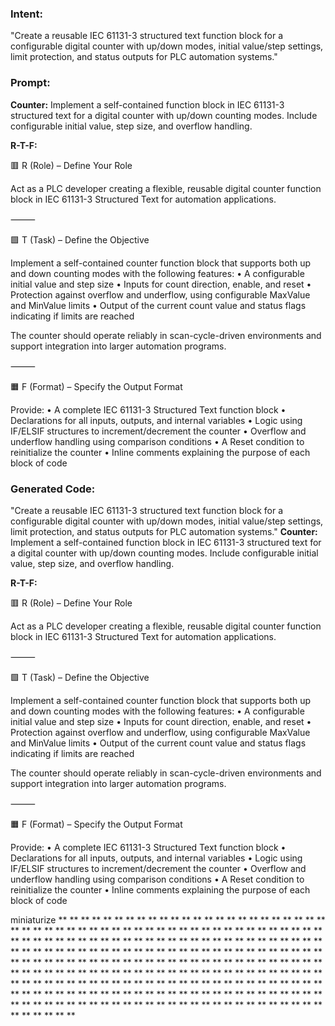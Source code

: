 ### Intent:
"Create a reusable IEC 61131-3 structured text function block for a configurable digital counter with up/down modes, initial value/step settings, limit protection, and status outputs for PLC automation systems."

### Prompt:
**Counter:**
Implement a self-contained function block in IEC 61131-3 structured text for a digital counter with up/down counting modes. Include configurable initial value, step size, and overflow handling.

**R-T-F:**

🟥 R (Role) – Define Your Role

Act as a PLC developer creating a flexible, reusable digital counter function block in IEC 61131-3 Structured Text for automation applications.

⸻

🟩 T (Task) – Define the Objective

Implement a self-contained counter function block that supports both up and down counting modes with the following features:
	•	A configurable initial value and step size
	•	Inputs for count direction, enable, and reset
	•	Protection against overflow and underflow, using configurable MaxValue and MinValue limits
	•	Output of the current count value and status flags indicating if limits are reached

The counter should operate reliably in scan-cycle-driven environments and support integration into larger automation programs.

⸻

🟧 F (Format) – Specify the Output Format

Provide:
	•	A complete IEC 61131-3 Structured Text function block
	•	Declarations for all inputs, outputs, and internal variables
	•	Logic using IF/ELSIF structures to increment/decrement the counter
	•	Overflow and underflow handling using comparison conditions
	•	A Reset condition to reinitialize the counter
	•	Inline comments explaining the purpose of each block of code

### Generated Code:
"Create a reusable IEC 61131-3 structured text function block for a configurable digital counter with up/down modes, initial value/step settings, limit protection, and status outputs for PLC automation systems."
**Counter:**
Implement a self-contained function block in IEC 61131-3 structured text for a digital counter with up/down counting modes. Include configurable initial value, step size, and overflow handling.

**R-T-F:**

🟥 R (Role) – Define Your Role

Act as a PLC developer creating a flexible, reusable digital counter function block in IEC 61131-3 Structured Text for automation applications.

⸻

🟩 T (Task) – Define the Objective

Implement a self-contained counter function block that supports both up and down counting modes with the following features:
	•	A configurable initial value and step size
	•	Inputs for count direction, enable, and reset
	•	Protection against overflow and underflow, using configurable MaxValue and MinValue limits
	•	Output of the current count value and status flags indicating if limits are reached

The counter should operate reliably in scan-cycle-driven environments and support integration into larger automation programs.

⸻

🟧 F (Format) – Specify the Output Format

Provide:
	•	A complete IEC 61131-3 Structured Text function block
	•	Declarations for all inputs, outputs, and internal variables
	•	Logic using IF/ELSIF structures to increment/decrement the counter
	•	Overflow and underflow handling using comparison conditions
	•	A Reset condition to reinitialize the counter
	•	Inline comments explaining the purpose of each block of code

 miniaturize
**
**
**
**
**
**
**
**
**
**
**
**
**
**
**
**
**
**
**
**
**
**
**
**
**
**
**
**
**
**
**
**
**
**
**
**
**
**
**
**
**
**
**
**
**
**
**
**
**
**
**
**
**
**
**
**
**
**
**
**
**
**
**
**
**
**
**
**
**
**
**
**
**
**
**
**
**
**
**
**
**
**
**
**
**
**
**
**
**
**
**
**
**
**
**
**
**
**
**
**
**
**
**
**
**
**
**
**
**
**
**
**
**
**
**
**
**
**
**
**
**
**
**
**
**
**
**
**
**
**
**
**
**
**
**
**
**
**
**
**
**
**
**
**
**
**
**
**
**
**
**
**
**
**
**
**
**
**
**
**
**
**
**
**
**
**
**
**
**
**
**
**
**
**
**
**
**
**
**
**
**
**
**
**
**
**
**
**
**
**
**
**
**
**
**
**
**
**
**
**
**
**
**
**
**
**
**
**
**
**
**
**
**
**
**
**
**
**
**
**
**
**
**
**
**
**
**
**
**
**
**
**
**
**
**
**
**
**
**
**
**
**
**
**
**
**
**
**
**
**
**
**
**
**
